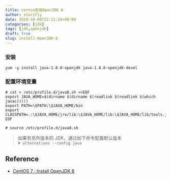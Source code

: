 ```yaml
---
title: centos安装OpenJDK 8
author: starifly
date: 2019-10-09T22:11:24+08:00
categories: [jdk]
tags: [jdk,openjdk]
draft: true
slug: install-OpenJDK-8
---
```


### 安装

```shell
yum -y install java-1.8.0-openjdk java-1.8.0-openjdk-devel
```

### 配置环境变量

```shell
# cat > /etc/profile.d/java8.sh <<EOF
export JAVA_HOME=$(dirname $(dirname $(readlink $(readlink $(which javac)))))
export PATH=\$PATH:\$JAVA_HOME/bin
export CLASSPATH=.:\$JAVA_HOME/jre/lib:\$JAVA_HOME/lib:\$JAVA_HOME/lib/tools.jar
EOF

# source /etc/profile.d/java8.sh
```

> 如果有另外版本的 JDK，通过如下命令配置默认版本  
> `# alternatives --config java`

## Reference

- [CentOS 7 : Install OpenJDK 8](https://www.server-world.info/en/note?os=CentOS_7&p=jdk8&f=2)
